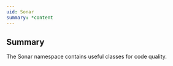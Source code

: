 ```yaml
---
uid: Sonar
summary: *content
---
```


## Summary

The Sonar namespace contains useful classes for code quality.
